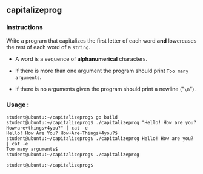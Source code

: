 ## capitalizeprog

### Instructions

Write a program that capitalizes the first letter of each word **and** lowercases the rest of each word of a `string`.

-   A word is a sequence of **alphanumerical** characters.

-   If there is more than one argument the program should print `Too many arguments`.

-   If there is no arguments given the program should print a newline ("`\n`").

### Usage :

```console
student@ubuntu:~/capitalizeprog$ go build
student@ubuntu:~/capitalizeprog$ ./capitalizeprog "Hello! How are you? How+are+things+4you?" | cat -e
Hello! How Are You? How+Are+Things+4you?$
student@ubuntu:~/capitalizeprog$ ./capitalizeprog Hello! How are you? | cat -e
Too many arguments$
student@ubuntu:~/capitalizeprog$ ./capitalizeprog

student@ubuntu:~/capitalizeprog$
```
